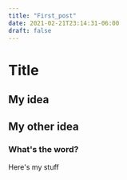 ```yaml
---
title: "First_post"
date: 2021-02-21T23:14:31-06:00
draft: false
---
```



# Title

## My idea

## My other idea

### What's the word?
Here's my stuff
